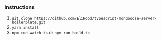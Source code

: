 ### Instructions

1) `git clone https://github.com/EliHood/typescript-mongooose-server-boilerplate.git` 
2) `yarn install`
3) `npm run watch-ts` or `npm run build-ts`